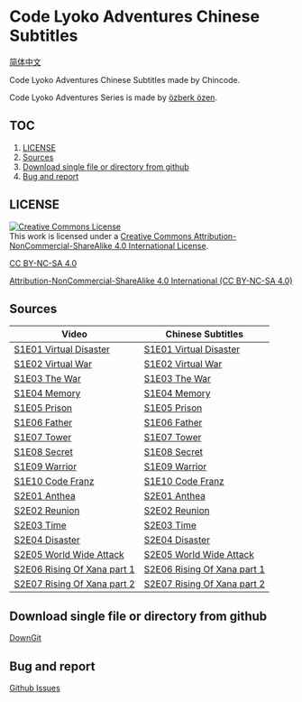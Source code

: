 # Code Lyoko Adventures Chinese Subtitles

[简体中文](README.zh-Hans.md)

Code Lyoko Adventures Chinese Subtitles made by Chincode.

Code Lyoko Adventures Series is made by [özberk özen](https://www.youtube.com/channel/UCZudDXXHMTzEeIZXr-eaB_w).

## TOC

1. [LICENSE](#LICENSE)
2. [Sources](#sources)
3. [Download single file or directory from github](#download-single-file-or-directory-from-github)
4. [Bug and report](#bug-and-report)

## LICENSE

<escape><a rel="license" href="http://creativecommons.org/licenses/by-nc-sa/4.0/"><img alt="Creative Commons License" style="border-width:0" src="https://i.creativecommons.org/l/by-nc-sa/4.0/88x31.png" /></a><br />This work is licensed under a <a rel="license" href="http://creativecommons.org/licenses/by-nc-sa/4.0/">Creative Commons Attribution-NonCommercial-ShareAlike 4.0 International License</a>.</escape>

[CC BY-NC-SA 4.0](LICENSE.md)

[Attribution-NonCommercial-ShareAlike 4.0 International (CC BY-NC-SA 4.0) ](https://creativecommons.org/licenses/by-nc-sa/4.0/deed.en)

## Sources

Video | Chinese Subtitles
--- | ---
[S1E01 Virtual Disaster](https://youtu.be/v=ZvuByaOZ7WA) | [S1E01 Virtual Disaster](Season%201/Code%20Lyoko%20Adventures%20%231%20-%20Virtual%20Disaster.ass)
[S1E02 Virtual War](https://youtu.be/v=2fLtfd1Yr0A) | [S1E02 Virtual War](Season%201/Code%20Lyoko%20Adventures%20%232%20-%20Virtual%20War.ass)
[S1E03 The War](https://youtu.be/v=UhxB5ydTxos) | [S1E03 The War](Season%201/Code%20Lyoko%20Adventures%20%233%20-%20The%20War.ass)
[S1E04 Memory](https://youtu.be/v=JfU_j_y9Og0) | [S1E04 Memory](Season%201/Code%20Lyoko%20Adventures%20%234%20-%20Memory.ass)
[S1E05 Prison](https://youtu.be/v=j0CtXBRjZDE) | [S1E05 Prison](Season%201/Code%20Lyoko%20Adventures%20%235%20-%20Prison.ass)
[S1E06 Father](https://youtu.be/v=SICp1LjoL64) | [S1E06 Father](Season%201/Code%20Lyoko%20Adventures%20%236%20-%20Father.ass)
[S1E07 Tower](https://youtu.be/v=EG8ZuMLIZqE) | [S1E07 Tower](Season%201/Code%20Lyoko%20Adventures%20%237%20-%20Tower.ass)
[S1E08 Secret](https://youtu.be/v=y8eLuV-0bZ0) | [S1E08 Secret](Season%201/Code%20Lyoko%20Adventures%20%238%20-%20Secret.ass)
[S1E09 Warrior](https://youtu.be/v=TimSnIrW97I) | [S1E09 Warrior](Season%201/Code%20Lyoko%20Adventures%20%239%20-%20Warrior.ass)
[S1E10 Code Franz](https://youtu.be/v=zlseSD4--wE) | [S1E10 Code Franz](Season%201/Code%20Lyoko%20Adventures%20%2310%20-%20Code%20Franz%20-%20Season%20Finale.ass)
[S2E01 Anthea](https://youtu.be/6_uFIw6DIFE) | [S2E01 Anthea](Season%202/Code%20Lyoko%20Adventures%20S2E1%20-%20Anthea.ass)
[S2E02 Reunion](https://youtu.be/Znm87ghp_K0) | [S2E02 Reunion](Season%202/Code%20Lyoko%20Adventures%20S2E2%20-%20Reunion.ass)
[S2E03 Time](https://youtu.be/tAGH0KgXoeg) | [S2E03 Time](Season%202/Code%20Lyoko%20Adventures%20S2E3%20-%20Time.ass)
[S2E04 Disaster](https://youtu.be/3Gsn0kq05pw) | [S2E04 Disaster](Season%202/Code%20Lyoko%20Adventures%20S2E4%20-%20Disaster.ass)
[S2E05 World Wide Attack](https://youtu.be/9KzGvCbcj84) | [S2E05 World Wide Attack](Season%202/Code%20Lyoko%20Adventures%20S2E5%20-%20World%20Wide%20Attack.ass)
[S2E06 Rising Of Xana part 1](https://youtu.be/RpSU0vVL8zQ) | [S2E06 Rising Of Xana part 1](Season%202/Code%20Lyoko%20Adventures%20S2E6%20-%20Rising%20Of%20Xana%20part%201.ass)
[S2E07 Rising Of Xana part 2](https://youtu.be/Zoo5jvdIRng) | [S2E07 Rising Of Xana part 2](Season%202/Code%20Lyoko%20Adventures%20S2E7%20-%20Rising%20Of%20Xana%20part%202.ass)

## Download single file or directory from github

[DownGit](https://minhaskamal.github.io/DownGit/#/home)

## Bug and report

[Github Issues](https://github.com/Bourshevik0/subtitle_works/issues)

